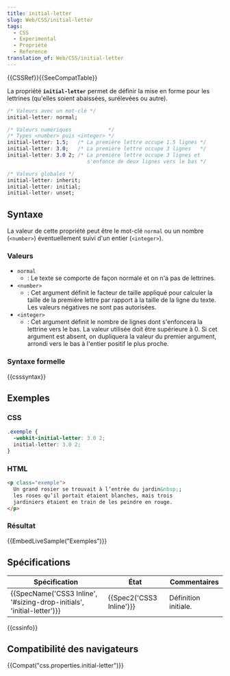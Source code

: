 ```yaml
---
title: initial-letter
slug: Web/CSS/initial-letter
tags:
  - CSS
  - Experimental
  - Propriété
  - Reference
translation_of: Web/CSS/initial-letter
---
```


{{CSSRef}}{{SeeCompatTable}}

La propriété **`initial-letter`** permet de définir la mise en forme pour les lettrines (qu'elles soient abaissées, surélevées ou autre).

```css
/* Valeurs avec un mot-clé */
initial-letter: normal;

/* Valeurs numériques            */
/* Types <number> puis <integer> */
initial-letter: 1.5;   /* La première lettre occupe 1.5 lignes */
initial-letter: 3.0;   /* La première lettre occupe 3 lignes   */
initial-letter: 3.0 2; /* La première lettre occupe 3 lignes et
                          s'enfonce de deux lignes vers le bas */

/* Valeurs globales */
initial-letter: inherit;
initial-letter: initial;
initial-letter: unset;
```

## Syntaxe

La valeur de cette propriété peut être le mot-clé `normal` ou un nombre (`<number>`) éventuellement suivi d'un entier (`<integer>`).

### Valeurs

- `normal`
  - : Le texte se comporte de façon normale et on n'a pas de lettrines.
- `<number>`
  - : Cet argument définit le facteur de taille appliqué pour calculer la taille de la première lettre par rapport à la taille de la ligne du texte. Les valeurs négatives ne sont pas autorisées.
- `<integer>`
  - : Cet argument définit le nombre de lignes dont s'enfoncera la lettrine vers le bas. La valeur utilisée doit être supérieure à 0. Si cet argument est absent, on dupliquera la valeur du premier argument, arrondi vers le bas à l'entier positif le plus proche.

### Syntaxe formelle

{{csssyntax}}

## Exemples

### CSS

```css
.exemple {
  -webkit-initial-letter: 3.0 2;
  initial-letter: 3.0 2;
}
```

### HTML

```html
<p class="exemple">
  Un grand rosier se trouvait à l’entrée du jardin&nbsp;;
  les roses qu’il portait étaient blanches, mais trois
  jardiniers étaient en train de les peindre en rouge.
</p>
```

### Résultat

{{EmbedLiveSample("Exemples")}}

## Spécifications

| Spécification                                                                                | État                             | Commentaires         |
| -------------------------------------------------------------------------------------------- | -------------------------------- | -------------------- |
| {{SpecName('CSS3 Inline', '#sizing-drop-initials', 'initial-letter')}} | {{Spec2('CSS3 Inline')}} | Définition initiale. |

{{cssinfo}}

## Compatibilité des navigateurs

{{Compat("css.properties.initial-letter")}}
